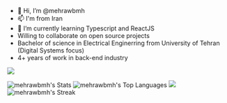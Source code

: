 - 👋 Hi, I’m @mehrawbmh
- 📫 I'm from Iran
- 🌱 I’m currently learning Typescript and ReactJS
- Willing to collaborate on open source projects
- Bachelor of science in Electrical Enginerring from University of Tehran (Digital Systems focus)
- 4+ years of work in back-end industry


![](http://github-profile-summary-cards.vercel.app/api/cards/profile-details?username=mehrawbmh&theme=default) 

![mehrawbmh's Stats](https://github-readme-stats.vercel.app/api?username=mehrawbmh&theme=vue-dark&show_icons=true&hide_border=false&count_private=true)
![mehrawbmh's Top Languages](https://github-readme-stats.vercel.app/api/top-langs/?username=mehrawbmh&theme=vue-dark&show_icons=true&hide_border=true&layout=compact)
![](http://github-profile-summary-cards.vercel.app/api/cards/repos-per-language?username=mehrawbmh&theme=default)
![mehrawbmh's Streak](https://github-readme-streak-stats.herokuapp.com/?user=mehrawbmh&theme=vue-dark&hide_border=false)

